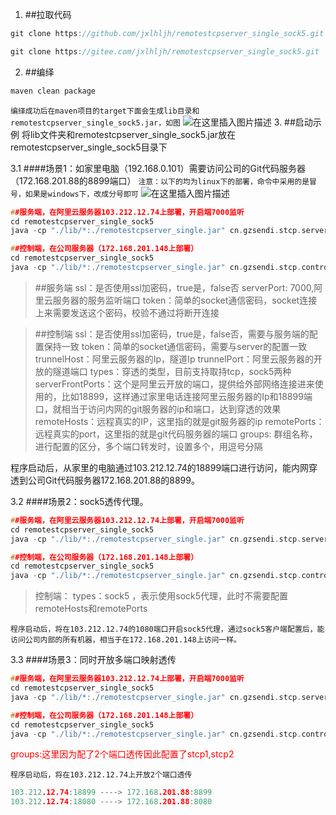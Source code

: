 1. ##拉取代码
```c
git clone https://github.com/jxlhljh/remotestcpserver_single_sock5.git

git clone https://gitee.com/jxlhljh/remotestcpserver_single_sock5.git

```
2. ##编绎
```c
maven clean package
```
`编绎成功后在maven项目的target下面会生成lib目录和remotestcpserver_single_sock5.jar，如图`
![在这里插入图片描述](https://img-blog.csdnimg.cn/de0f4956c0f242cfae9fb14bcf8d1492.png?x-oss-process=image/watermark,type_ZmFuZ3poZW5naGVpdGk,shadow_10,text_aHR0cHM6Ly9ibG9nLmNzZG4ubmV0L2p4bGhsamg=,size_16,color_FFFFFF,t_70)
3. ##启动示例
将lib文件夹和remotestcpserver_single_sock5.jar放在remotestcpserver_single_sock5目录下


3.1 ####场景1：如家里电脑（192.168.0.101）需要访问公司的Git代码服务器（172.168.201.88的8899端口）
`注意：以下的均为linux下的部署，命令中采用的是冒号，如果是windows下，改成分号即可`
![在这里插入图片描述](https://img-blog.csdnimg.cn/dfb7fe49453e4cdcbdebdf013ee8d29b.png?x-oss-process=image/watermark,type_ZmFuZ3poZW5naGVpdGk,shadow_10,text_aHR0cHM6Ly9ibG9nLmNzZG4ubmV0L2p4bGhsamg=,size_16,color_FFFFFF,t_70)
```c
##服务端，在阿里云服务器103.212.12.74上部署，开启端7000监听
cd remotestcpserver_single_sock5
java -cp "./lib/*:./remotestcpserver_single.jar" cn.gzsendi.stcp.server.StcpServerStart -ssl false -serverPort 7000 -token 123456

##控制端，在公司服务器（172.168.201.148上部署）
cd remotestcpserver_single_sock5
java -cp "./lib/*:./remotestcpserver_single.jar" cn.gzsendi.stcp.control.ControlClientStart -ssl false -token gzsendi -trunnelHost 103.212.12.74 -trunnelPort 7000 -groups stcp1 -types tcp -serverFrontPorts 18899 -remoteHosts 172.168.201.88 -remotePorts 8899
```
>##服务端
>ssl：是否使用ssl加密码，true是，false否
>serverPort: 7000,阿里云服务器的服务监听端口
>token：简单的socket通信密码，socket连接上来需要发送这个密码，校验不通过将断开连接

>##控制端
>ssl：是否使用ssl加密码，true是，false否，需要与服务端的配置保持一致
>token：简单的socket通信密码，需要与server的配置一致
>trunnelHost：阿里云服务器的Ip，隧道Ip
>trunnelPort：阿里云服务器的开放的隧道端口
>types：穿透的类型，目前支持取持tcp，sock5两种
>serverFrontPorts：这个是阿里云开放的端口，提供给外部网络连接进来使用的，比如18899，这样通过家里电话连接阿里云服务器的Ip和18899端口，就相当于访问内网的git服务器的ip和端口，达到穿透的效果
>remoteHosts：远程真实的IP，这里指的就是git服务器的ip
>remotePorts：远程真实的port，这里指的就是git代码服务器的端口
>groups: 群组名称，进行配置的区分，多个端口转发时，设置多个，用逗号分隔

程序启动后，从家里的电脑通过103.212.12.74的18899端口进行访问，能内网穿透到公司Git代码服务器172.168.201.88的8899。

3.2 ####场景2：sock5透传代理。
```c
##服务端，在阿里云服务器103.212.12.74上部署，开启端7000监听
cd remotestcpserver_single_sock5
java -cp "./lib/*:./remotestcpserver_single.jar" cn.gzsendi.stcp.server.StcpServerStart -ssl false -serverPort 7000 -token 123456

##控制端，在公司服务器（172.168.201.148上部署）
cd remotestcpserver_single_sock5
java -cp "./lib/*:./remotestcpserver_single.jar" cn.gzsendi.stcp.control.ControlClientStart -ssl false -token gzsendi -trunnelHost 103.212.12.74 -trunnelPort 7000 -groups stcp1 -types sock5 -serverFrontPorts 1080
```
>控制端：
>types：sock5 ，表示使用sock5代理，此时不需要配置remoteHosts和remotePorts

`程序启动后，将在103.212.12.74的1080端口开启sock5代理，通过sock5客户端配置后，能访问公司内部的所有机器，相当于在172.168.201.148上访问一样。`

3.3 ####场景3：同时开放多端口映射透传
```c
##服务端，在阿里云服务器103.212.12.74上部署，开启端7000监听
cd remotestcpserver_single_sock5
java -cp "./lib/*:./remotestcpserver_single.jar" cn.gzsendi.stcp.server.StcpServerStart -ssl false -serverPort 7000 -token 123456

##控制端，在公司服务器（172.168.201.148上部署）
cd remotestcpserver_single_sock5
java -cp "./lib/*:./remotestcpserver_single.jar" cn.gzsendi.stcp.control.ControlClientStart -ssl false -token gzsendi -trunnelHost 103.212.12.74 -trunnelPort 7000 -groups stcp1,stcp2 -types tcp -serverFrontPorts 18899,18080 -remoteHosts 172.168.201.88,172.168.201.10 -remotePorts 8899,8080
```
<font color=#ff0000>groups:这里因为配了2个端口透传因此配置了stcp1,stcp2</font>

`程序启动后，将在103.212.12.74上开放2个端口透传`

```c
103.212.12.74:18899 ----> 172.168.201.88:8899
103.212.12.74:18080 ----> 172.168.201.88:8080
```